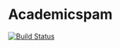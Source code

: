 Academicspam
============

[![Build Status](https://travis-ci.org/yellowcap/academicspam.svg?branch=master)](https://travis-ci.org/yellowcap/academicspam)